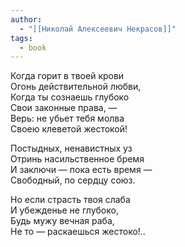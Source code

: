 ```yaml
---
author:
  - "[[Николай Алексеевич Некрасов]]"
tags:
  - book
---
```

Когда горит в твоей крови  
Огонь действительной любви,  
Когда ты сознаешь глубоко  
Свои законные права, —  
Верь: не убьет тебя молва  
Своею клеветой жестокой!

Постыдных, ненавистных уз  
Отринь насильственное бремя  
И заключи — пока есть время —  
Свободный, по сердцу союз.

Но если страсть твоя слаба  
И убежденье не глубоко,  
Будь мужу вечная раба,  
Не то — раскаешься жестоко!..